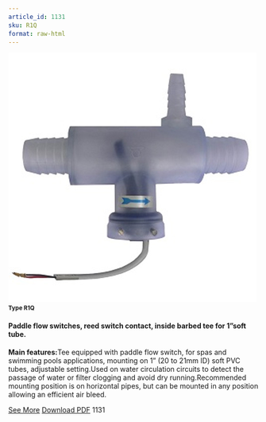```yaml
---
article_id: 1131
sku: R1Q
format: raw-html
---
```

 <img src="../new-images/Type-R1Q.jpg" class="card-imgs mb-2">
 <small class="text-grey mb-2"><b>Type R1Q</b> </small>
 <h4>Paddle flow switches, reed switch contact, inside barbed tee for 1&#x201D;soft tube.</h4>
 <p><b>Main features:</b>Tee equipped with paddle flow switch, for spas and swimming pools applications, mounting on 1&#x201D; (20 to 21mm ID) soft PVC tubes, adjustable setting.Used on water circulation circuits to detect the passage of water or filter clogging and avoid dry running.Recommended mounting position is on horizontal pipes, but can be mounted in any position allowing an efficient air bleed.</p>
 <div class="btns">
 <a href="../en/paddle-flow-switches-soft-tube-type-r1q.html" class="btn-red">See More</a>
 <a href="../en/pdf/6-21Paddle flow switches reed switch contact inside barbed tee for 1 soft tube20130707.pdf " target="_blank" class="btn-red">Download PDF</a>
 <!-- <a href="http://www.ultimheat.com/cat6.html" target="_blank" class="access-link"> Access full catalogue <i class="fa fa-external-link" aria-hidden="true"></i> </a> -->
 <span class="number-btn">1131</span>
 </div>
 